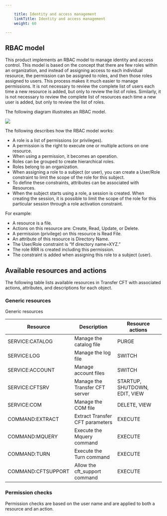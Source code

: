 ```yaml
---

    title: Identity and access management
    linkTitle: Identity and access management
    weight: 60

---
```

<span id="__RefHeading___Toc473905768"></span>

## RBAC model

This product implements an RBAC model to manage identity and access control. This model is based on the concept that there are few roles within an organization, and instead of assigning access to each individual resource, the permission can be assigned to roles, and then those roles assigned to users. This process makes it much easier to manage permissions. It is not necessary to review the complete list of users each time a new resource is added, but only to review the list of roles. Similarly, it is not necessary to review the complete list of resources each time a new user is added, but only to review the list of roles.

The following diagram illustrates an RBAC model.

![](/Images/TransferCFT/acceptall_3.png)

The following describes how the RBAC model works:

- A role is a list of permissions (or privileges).
- A permission is the right to execute one or multiple actions on one resource.
- When using a permission, it becomes an operation.
- Roles can be grouped to create hierarchical roles.
- Roles belong to an organization.
- When assigning a role to a subject (or user), you can create a User/Role constraint to limit the scope of the role for this subject.
- To define these constraints, attributes can be associated with Resources.
- When the subject starts using a role, a session is created. When creating the session, it is possible to limit the scope of the role for this particular session through a role activation constraint.

For example:

- A resource is a file.
- Actions on this resource are: Create, Read, Update, or Delete.
- A permission (privilege) on this resource is Read File.
- An attribute of this resource is Directory Name.
- The User/Role constraint is “If directory name=XYZ.”
- The role RRR is created including this permission.
- The constraint is added when assigning this role to a subject (user).

<span id="__RefHeading___Toc473905769"></span><span id="_Ref1887409479"></span>

## Available resources and actions

The following table lists available resources in Transfer CFT with associated actions, attributes, and descriptions for each object.

### Generic resources

<span id="__RefHeading___Toc473905770"></span>Generic resources


| Resource | Description | Resource actions |
| --- | --- | --- |
| SERVICE:CATALOG | Manage the catalog file | PURGE |
| SERVICE:LOG | Manage the log file | SWITCH |
| SERVICE:ACCOUNT | Manage account files | SWITCH |
| SERVICE:CFTSRV | Manage the Transfer CFT server | STARTUP, SHUTDOWN, EDIT, VIEW |
| SERVICE:COM | Manage the COM file | DELETE, VIEW |
| COMMAND:EXTRACT | Extract Transfer CFT parameters | EXECUTE |
| COMMAND:MQUERY | Execute the Mquery command | EXECUTE |
| COMMAND:TURN | Execute the Turn command | EXECUTE |
| COMMAND:CFTSUPPORT | Allow the cft_support command | EXECUTE |


### Permission checks

Permission checks are based on the user name and are applied to both a resource and an action.
